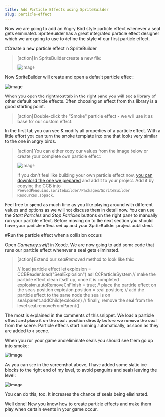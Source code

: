```yaml
---
title: Add Particle Effects using SpriteBuilder
slug: particle-effect
---
```


Now we are going to add an Angry Bird style particle effect whenever a seal gets eliminated. SpriteBuilder has a great integrated particle effect designer which we are going to use to define the style of our first particle effect.

#Create a new particle effect in SpriteBuilder

> [action]
> In SpriteBuilder create a new file:
>
> ![image](https://s3.amazonaws.com/mgwu-misc/Spritebuilder+Tutorial/Spritebuilder_Particle_SealExplosion.png)

Now SpriteBuilder will create and open a default particle effect:

![image](https://s3.amazonaws.com/mgwu-misc/Spritebuilder+Tutorial/Spritebuilder_DefaultParticleEffect.png)

When you open the rightmost tab in the right pane you will see a library of other default particle effects. Often choosing an effect from this library is a good starting point.

> [action]
> Double-click the "Smoke" particle effect - we will use it as base for our custom effect.

In the first tab you can see & modify all properties of a particle effect. With a little effort you can turn the smoke template into one that looks very similar to the one in angry birds. 

> [action]
> You can either copy our values from the image below or create your complete own particle effect:
>
> ![image](https://s3.amazonaws.com/mgwu-misc/Spritebuilder+Tutorial/Spritebuilder_Smoke.png)
>
> If you don't feel like building your own particle effect now, [you can download the one we prepared](https://s3.amazonaws.com/mgwu-misc/Spritebuilder+Tutorial/SealExplosion.ccb) and add it to your project. Add it by copying the CCB into `PeevedPenguins.spritebuilder/Packages/SpriteBuilder Resources.sbpack`.

Feel free to spend as much time as you like playing around with different values and options as we will not discuss them in detail now. You can use the *Start Particles* and *Stop Particles* buttons on the right pane to manually run your particle effect. Before moving on to the next section you should have your particle effect set up and your SpriteBuilder project published.

#Run the particle effect when a collision occurs

Open *Gameplay.swift* in Xcode. We are now going to add some code that runs our particle effect whenever a seal gets eliminated.

> [action]
> Extend our *sealRemoved* method to look like this:
>
>    // load particle effect
>    let explosion = CCBReader.load("SealExplosion") as! CCParticleSystem
>    // make the particle effect clean itself up, once it is completed
>    explosion.autoRemoveOnFinish = true;
>    // place the particle effect on the seals position
>    explosion.position = seal.position;
>    // add the particle effect to the same node the seal is on
>    seal.parent.addChild(explosion)
>    // finally, remove the seal from the level
>    seal.removeFromParent()

The most is explained in the comments of this snippet. We load a particle effect and place it on the seals position directly before we remove the seal from the scene. Particle effects start running automatically, as soon as they are added to a scene.

When you run your game and eliminate seals you should see them go up into smoke:

![image](https://s3.amazonaws.com/mgwu-misc/Spritebuilder+Tutorial/Spritebuilder_ParticleEffect_InAction.png)

As you can see in the screenshot above, I have added some static ice blocks to the right end of my level, to avoid penguins and seals leaving the level:

![image](https://s3.amazonaws.com/mgwu-misc/Spritebuilder+Tutorial/Spritebuilder_StaticIceblocks.png)

You can do this, too. It increases the chance of seals being eliminated.

Well done! Now you know how to create particle effects and make them play when certain events in your game occur.
